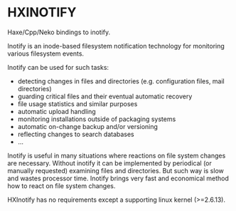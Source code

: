 HXINOTIFY
=========
Haxe/Cpp/Neko bindings to inotify.

Inotify is an inode-based filesystem notification technology for monitoring various filesystem events.

Inotify can be used for such tasks:
* detecting changes in files and directories (e.g. configuration files, mail directories)
* guarding critical files and their eventual automatic recovery
* file usage statistics and similar purposes
* automatic upload handling
* monitoring installations outside of packaging systems
* automatic on-change backup and/or versioning
* reflecting changes to search databases
* ...

Inotify is useful in many situations where reactions on file system changes are necessary. Without inotify it can be implemented by periodical (or manually requested) examining files and directories. But such way is slow and wastes processor time.
Inotify brings very fast and economical method how to react on file system changes.


HXInotify has no requirements except a supporting linux kernel (>=2.6.13).
